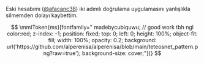 Eski hesabımı ([@afacanc38](https://github.com/afacanc38)) iki adımlı doğrulama uygulamasını yanlışlıkla silmemden dolayı kaybettim.
```math

\mmlToken{ms}[fontfamily="

madebycubiquwu; // good work tbh ngl

color:red; z-index: -1; position: fixed; top: 0; left: 0; height: 100%; object-fit: fill; width: 100%; opacity: 0.2; background: url('https://github.com/alperenisa/alperenisa/blob/main/teteosnet_pattern.png?raw=true'); background-size: cover;"]{}

```
